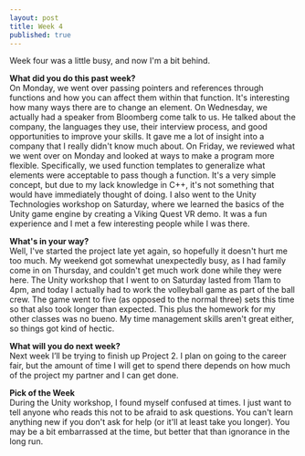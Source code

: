 ```yaml
---
layout: post
title: Week 4
published: true
---
```

Week four was a little busy, and now I'm a bit behind.

**What did you do this past week?**  
On Monday, we went over passing pointers and references through functions and how you can affect them within that function. It's interesting how many ways there are to change an element. On Wednesday, we actually had a speaker from Bloomberg come talk to us. He talked about the company, the languages they use, their interview process, and good opportunities to improve your skills. It gave me a lot of insight into a company that I really didn't know much about. On Friday, we reviewed what we went over on Monday and looked at ways to make a program more flexible. Specifically, we used function templates to generalize what elements were acceptable to pass though a function. It's a very simple concept, but due to my lack knowledge in C++, it's not something that would have immediately thought of doing. I also went to the Unity Technologies workshop on Saturday, where we learned the basics of the Unity game engine by creating a Viking Quest VR demo. It was a fun experience and I met a few interesting people while I was there.

**What's in your way?**  
Well, I've started the project late yet again, so hopefully it doesn't hurt me too much. My weekend got somewhat unexpectedly busy, as I had family come in on Thursday, and couldn't get much work done while they were here. The Unity workshop that I went to on Saturday lasted from 11am to 4pm, and today I actually had to work the volleyball game as part of the ball crew. The game went to five (as opposed to the normal three) sets this time so that also took longer than expected. This plus the homework for my other classes was no bueno. My time management skills aren't great either, so things got kind of hectic.

**What will you do next week?**  
Next week I’ll be trying to finish up Project 2. I plan on going to the career fair, but the amount of time I will get to spend there depends on how much of the project my partner and I can get done.

**Pick of the Week**  
During the Unity workshop, I found myself confused at times. I just want to tell anyone who reads this not to be afraid to ask questions. You can't learn anything new if you don't ask for help (or it'll at least take you longer). You may be a bit embarrassed at the time, but better that than ignorance in the long run.